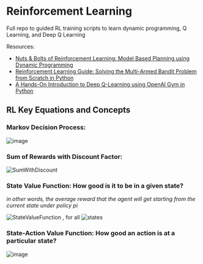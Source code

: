 <!-- To develop equations, use: https://www.codecogs.com/latex/eqneditor.php and use the URL link to embed into markdown.-->


# Reinforcement Learning
Full repo to guided RL training scripts to learn dynamic programming, Q Learning, and Deep Q Learning

Resources: 

* [Nuts & Bolts of Reinforcement Learning: Model Based Planning using Dynamic Programming](https://www.analyticsvidhya.com/blog/2018/09/reinforcement-learning-model-based-planning-dynamic-programming/)
* [Reinforcement Learning Guide: Solving the Multi-Armed Bandit Problem from Scratch in Python](https://www.analyticsvidhya.com/blog/2018/09/reinforcement-multi-armed-bandit-scratch-python/?utm_source=blog&utm_medium=introduction-deep-q-learning-python)
* [A Hands-On Introduction to Deep Q-Learning using OpenAI Gym in Python](https://www.analyticsvidhya.com/blog/2019/04/introduction-deep-q-learning-python/)



## RL Key Equations and Concepts

### Markov Decision Process: 

![image](https://user-images.githubusercontent.com/31008838/124795723-57cd0900-df1e-11eb-91d1-1535a60c1c96.png)


### Sum of Rewards with Discount Factor: 

![SumWithDiscount](https://latex.codecogs.com/gif.latex?\LARGE&space;G_t\doteq&space;R_{t&plus;1}&space;&plus;&space;\gamma&space;R_{t&plus;2}&space;&plus;&space;\gamma^2&space;R_{t&plus;3}&plus;...=\sum_{k=0}^{\infty&space;}&space;\gamma^k&space;R_{t&plus;k&plus;1})


### State Value Function: How good is it to be in a given state?
*in other words, the average reward that the agent will get starting from the current state under policy pi*

![StateValueFunction](https://latex.codecogs.com/gif.latex?\large&space;v_{\pi&space;}(s)&space;\doteq&space;\mathbb{E}_{\pi}[G\displaystyle&space;_t&space;\mid&space;S_t&space;=&space;s]&space;=&space;\mathbb{E}_{\pi}&space;[\sum_{k=0}^{\infty}&space;\gamma^kR_{t&plus;k&plus;1}&space;\mid&space;S_t=s])  , for all  ![states](https://latex.codecogs.com/gif.latex?\inline&space;\large&space;s\epsilon&space;S)


### State-Action Value Function: How good an action is at a particular state?

![image](https://latex.codecogs.com/gif.latex?q_&space;\pi(s,a)&space;\doteq&space;\mathbb{E}_\pi[G_T&space;\mid&space;S_t&space;=&space;s,&space;A_t&space;=&space;a]&space;=&space;\mathbb{E}_\pi[\sum_{k=0}^{\infty}&space;\gamma^k&space;R_{t&plus;k&plus;1}&space;\mid&space;S_t=s,&space;A_t&space;=&space;a])


